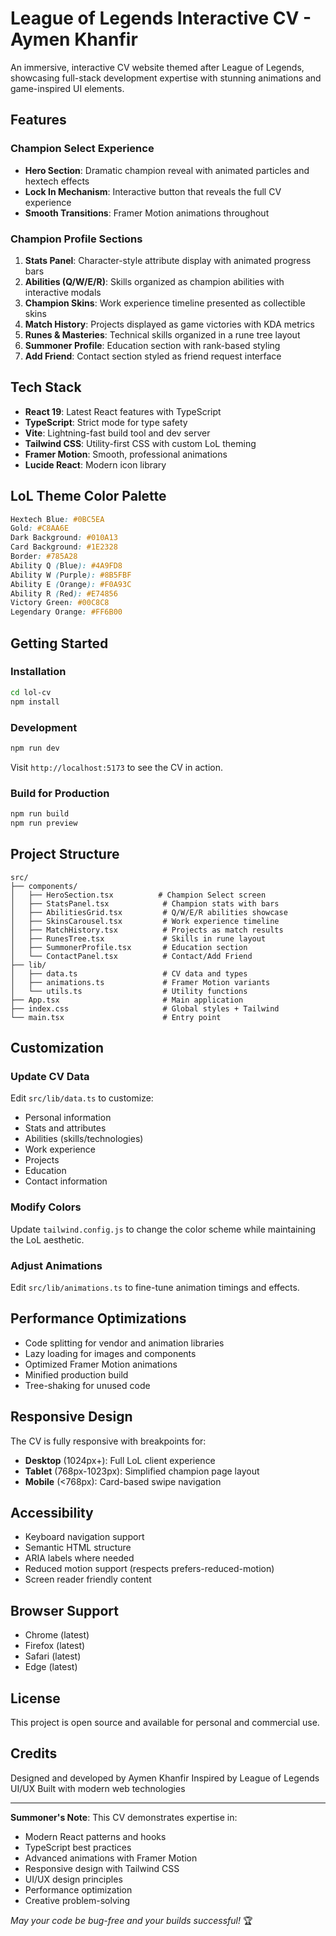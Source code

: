 # League of Legends Interactive CV - Aymen Khanfir

An immersive, interactive CV website themed after League of Legends, showcasing full-stack development expertise with stunning animations and game-inspired UI elements.

## Features

### Champion Select Experience
- **Hero Section**: Dramatic champion reveal with animated particles and hextech effects
- **Lock In Mechanism**: Interactive button that reveals the full CV experience
- **Smooth Transitions**: Framer Motion animations throughout

### Champion Profile Sections
1. **Stats Panel**: Character-style attribute display with animated progress bars
2. **Abilities (Q/W/E/R)**: Skills organized as champion abilities with interactive modals
3. **Champion Skins**: Work experience timeline presented as collectible skins
4. **Match History**: Projects displayed as game victories with KDA metrics
5. **Runes & Masteries**: Technical skills organized in a rune tree layout
6. **Summoner Profile**: Education section with rank-based styling
7. **Add Friend**: Contact section styled as friend request interface

## Tech Stack

- **React 19**: Latest React features with TypeScript
- **TypeScript**: Strict mode for type safety
- **Vite**: Lightning-fast build tool and dev server
- **Tailwind CSS**: Utility-first CSS with custom LoL theming
- **Framer Motion**: Smooth, professional animations
- **Lucide React**: Modern icon library

## LoL Theme Color Palette

```css
Hextech Blue: #0BC5EA
Gold: #C8AA6E
Dark Background: #010A13
Card Background: #1E2328
Border: #785A28
Ability Q (Blue): #4A9FD8
Ability W (Purple): #8B5FBF
Ability E (Orange): #F0A93C
Ability R (Red): #E74856
Victory Green: #00C8C8
Legendary Orange: #FF6B00
```

## Getting Started

### Installation

```bash
cd lol-cv
npm install
```

### Development

```bash
npm run dev
```

Visit `http://localhost:5173` to see the CV in action.

### Build for Production

```bash
npm run build
npm run preview
```

## Project Structure

```
src/
├── components/
│   ├── HeroSection.tsx          # Champion Select screen
│   ├── StatsPanel.tsx            # Champion stats with bars
│   ├── AbilitiesGrid.tsx         # Q/W/E/R abilities showcase
│   ├── SkinsCarousel.tsx         # Work experience timeline
│   ├── MatchHistory.tsx          # Projects as match results
│   ├── RunesTree.tsx             # Skills in rune layout
│   ├── SummonerProfile.tsx       # Education section
│   └── ContactPanel.tsx          # Contact/Add Friend
├── lib/
│   ├── data.ts                   # CV data and types
│   ├── animations.ts             # Framer Motion variants
│   └── utils.ts                  # Utility functions
├── App.tsx                       # Main application
├── index.css                     # Global styles + Tailwind
└── main.tsx                      # Entry point
```

## Customization

### Update CV Data

Edit `src/lib/data.ts` to customize:
- Personal information
- Stats and attributes
- Abilities (skills/technologies)
- Work experience
- Projects
- Education
- Contact information

### Modify Colors

Update `tailwind.config.js` to change the color scheme while maintaining the LoL aesthetic.

### Adjust Animations

Edit `src/lib/animations.ts` to fine-tune animation timings and effects.

## Performance Optimizations

- Code splitting for vendor and animation libraries
- Lazy loading for images and components
- Optimized Framer Motion animations
- Minified production build
- Tree-shaking for unused code

## Responsive Design

The CV is fully responsive with breakpoints for:
- **Desktop** (1024px+): Full LoL client experience
- **Tablet** (768px-1023px): Simplified champion page layout
- **Mobile** (<768px): Card-based swipe navigation

## Accessibility

- Keyboard navigation support
- Semantic HTML structure
- ARIA labels where needed
- Reduced motion support (respects prefers-reduced-motion)
- Screen reader friendly content

## Browser Support

- Chrome (latest)
- Firefox (latest)
- Safari (latest)
- Edge (latest)

## License

This project is open source and available for personal and commercial use.

## Credits

Designed and developed by Aymen Khanfir
Inspired by League of Legends UI/UX
Built with modern web technologies

---

**Summoner's Note**: This CV demonstrates expertise in:
- Modern React patterns and hooks
- TypeScript best practices
- Advanced animations with Framer Motion
- Responsive design with Tailwind CSS
- UI/UX design principles
- Performance optimization
- Creative problem-solving

*May your code be bug-free and your builds successful!* 🏆